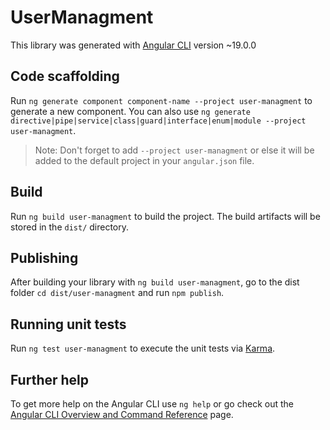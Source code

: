 # UserManagment

This library was generated with [Angular CLI](https://github.com/angular/angular-cli) version ~19.0.0

## Code scaffolding

Run `ng generate component component-name --project user-managment` to generate a new component. You can also use `ng generate directive|pipe|service|class|guard|interface|enum|module --project user-managment`.
> Note: Don't forget to add `--project user-managment` or else it will be added to the default project in your `angular.json` file. 

## Build

Run `ng build user-managment` to build the project. The build artifacts will be stored in the `dist/` directory.

## Publishing

After building your library with `ng build user-managment`, go to the dist folder `cd dist/user-managment` and run `npm publish`.

## Running unit tests

Run `ng test user-managment` to execute the unit tests via [Karma](https://karma-runner.github.io).

## Further help

To get more help on the Angular CLI use `ng help` or go check out the [Angular CLI Overview and Command Reference](https://angular.io/cli) page.
